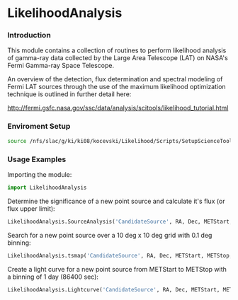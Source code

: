 # LikelihoodAnalysis

### Introduction 

This module contains a collection of routines to perform likelihood analysis of gamma-ray data collected by the Large Area Telescope (LAT) on NASA's Fermi Gamma-ray Space Telescope.

An overview of the detection, flux determination and spectral modeling of Fermi LAT sources through the use of the maximum likelihood optimization technique is outlined in further detail here:

http://fermi.gsfc.nasa.gov/ssc/data/analysis/scitools/likelihood_tutorial.html

### Enviroment Setup
```bash 
source /nfs/slac/g/ki/ki08/kocevski/Likelihood/Scripts/SetupScienceTools_10-01-01.csh
```

### Usage Examples

Importing the module:
```python 
import LikelihoodAnalysis
```

Determine the significance of a new point source and calculate it's flux (or flux upper limit):
```python 
LikelihoodAnalysis.SourceAnalysis('CandidateSource', RA, Dec, METStart, METStop, irfs='P8R2_SOURCE_V6')
```

Search for a new point source over a 10 deg x 10 deg grid with 0.1 deg binning:
```python
LikelihoodAnalysis.tsmap('CandidateSource', RA, Dec, METStart, METStop, dra=10, ddec=10, binsize=0.15, irfs='P8R2_SOURCE_V6')
```

Create a light curve for a new point source from METStart to METStop with a binning of 1 day (86400 sec):
```python
LikelihoodAnalysis.Lightcurve('CandidateSource', RA, Dec, METStart, METStop, 86400, irfs='P8R2_SOURCE_V6') 
```

